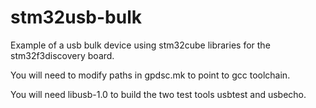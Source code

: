# stm32usb-bulk

Example of a usb bulk device using stm32cube libraries for the 
stm32f3discovery board.

You will need to modify paths in gpdsc.mk to point to gcc toolchain.

You will need libusb-1.0 to build the two test tools usbtest and usbecho.


